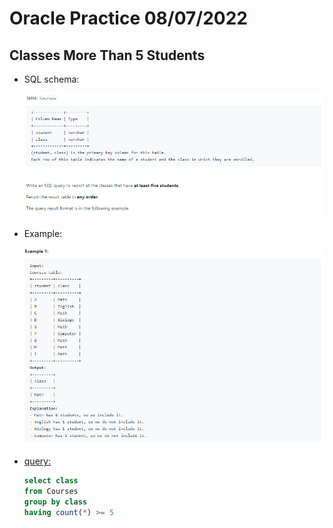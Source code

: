 # Oracle Practice 08/07/2022

## Classes More Than 5 Students

- SQL schema:

  ![classes_more_than_5_students_sql_schema](../img_sql_schema/7/8_classes_more_than_5_students_sql_schema.png)

- Example:

  ![classes_more_than_5_students](../img_example/7/8_classes_more_than_5_students.png)

- <ins>query:</ins>

  ```sql
  select class
  from Courses
  group by class
  having count(*) >= 5
  ```
